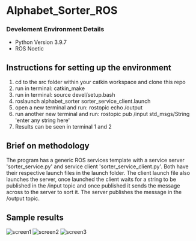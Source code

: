 # Alphabet_Sorter_ROS

### Develoment Environment Details
 - Python Version 3.9.7
 - ROS Noetic


## Instructions for setting up the environment
1. cd to the src folder within your catkin workspace and clone this repo
2. run in terminal: catkin_make
3. run in terminal: source devel/setup.bash
4. roslaunch alphabet_sorter sorter_service_client.launch
5. open a new terminal and run: rostopic echo /output
6. run another new terminal and run: rostopic pub /input std_msgs/String 'enter any string here'
7. Results can be seen in terminal 1 and 2



## Brief on methodology
The program has a generic ROS services template with a service server 'sorter_service.py' and service client 'sorter_service_client.py'. Both have their respective 
launch files in the launch folder. The client launch file also launches the server, once launched the client waits for a string to be published in the /input topic
and once published it sends the message across to the server to sort it. The server publishes the message in the /output topic.

## Sample results
![screen1](https://user-images.githubusercontent.com/19910970/177228502-f105e6ff-0152-4fca-a9c9-899d8c7ed179.png)
![screen2](https://user-images.githubusercontent.com/19910970/177228513-404c10a2-50a4-4cb1-b427-db995badef97.png)
![screen3](https://user-images.githubusercontent.com/19910970/177228522-f65ec53c-e4f0-4ee7-b264-c02c5f8ca939.png)
